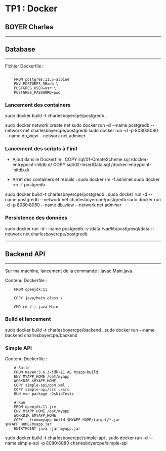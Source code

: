 # TP1 : Docker

## BOYER Charles

---

## Database

---

Fichier Dockerfile :

```docker

    FROM postgres:11.6-alpine
    ENV POSTGRES_DB=db \
    POSTGRES_USER=usr \
    POSTGRES_PASSWORD=pwd

```

### Lancement des containers

sudo docker build -t charlesboyercpe/postgredb .

sudo docker network create net
sudo docker run -d --name postgredb --network net charlesboyercpe/postgredb
sudo docker run -d -p 8080:8080 --name db_view --network net adminer

### Lancement des scripts à l'init

- Ajout dans le Dockerfile :
COPY sql/01-CreateScheme.sql /docker-entrypoint-initdb.d/
COPY sql/02-InsertData.sql /docker-entrypoint-initdb.d/

- Arrêt des containers et rebuild :
sudo docker rm -f adminer
sudo docker rm -f postgredb

sudo docker build -t charlesboyercpe/postgredb .
sudo docker run -d --name postgredb --network net charlesboyercpe/postgredb
sudo docker run -d -p 8080:8080 --name db_view --network net adminer

### Persistence des données

sudo docker run -d --name postgredb -v /data:/var/lib/postgresql/data --network net charlesboyercpe/postgredb

---

## Backend API

---

Sur ma machine, lancement de la commande : javac Main.java

Contenu Dockerfile :

```docker
    FROM openjdk:11

    COPY java/Main.class /

    CMD cd / ; java Main
```

### Build et lancement

sudo docker build -t charlesboyercpe/backend .
sudo docker run --name backend charlesboyercpe/backend

### Simple API

Contenu Dockerfile :

```docker
    # Build
    FROM maven:3.6.3-jdk-11 AS myapp-build
    ENV MYAPP_HOME /opt/myapp
    WORKDIR $MYAPP_HOME
    COPY simple-api/pom.xml .
    COPY simple-api/src ./src
    RUN mvn package -DskipTests

    # Run
    FROM openjdk:11-jre
    ENV MYAPP_HOME /opt/myapp
    WORKDIR $MYAPP_HOME
    COPY --from=myapp-build $MYAPP_HOME/target/*.jar $MYAPP_HOME/myapp.jar
    ENTRYPOINT java -jar myapp.jar
```

sudo docker build -t charlesboyercpe/simple-api .
sudo docker run -d --name simple-api -p 8080:8080 charlesboyercpe/simple-api